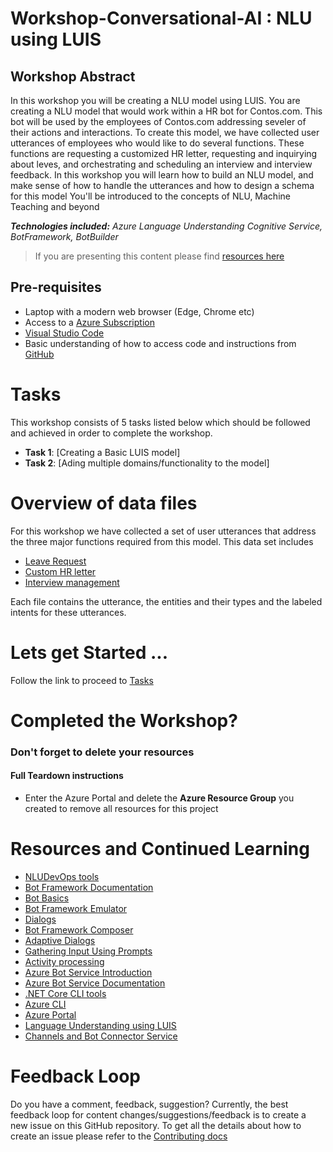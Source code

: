 # Workshop-Conversational-AI : NLU using LUIS

## Workshop Abstract

In this workshop you will be creating a NLU model using LUIS. You are creating a NLU model that would work within a HR bot for Contos.com. This bot will be used by the employees of Contos.com
addressing seveler of their actions and interactions. To create this model, we have collected user utterances of employees who would like to do several functions. These functions are requesting a customized HR letter, requesting and inquirying about leves, and orchestrating and scheduling an interview and interview feedback. In this workshop you will learn how to build an NLU model, and make sense of how to handle the utterances and how to design a schema for this model You'll be introduced to the concepts of NLU, Machine Teaching and beyond 

***Technologies included:** Azure Language Understanding Cognitive Service, BotFramework, BotBuilder*

> If you are presenting this content please find [resources here](workshop-instructions-presenter.md)

## Pre-requisites

* Laptop with a modern web browser (Edge, Chrome etc)
* Access to a [Azure Subscription](https://azure.microsoft.com)
* [Visual Studio Code](https://code.visualstudio.com/?WT.mc_id=aimlworkshop-github-amynic)
* Basic understanding of how to access code and instructions from [GitHub](https://guides.github.com/)

# Tasks
This workshop consists of 5 tasks listed below which should be followed and achieved in order to complete the workshop. 

- **Task 1**: [Creating a Basic LUIS model]
- **Task 2**: [Ading multiple domains/functionality to the model] 

# Overview of data files 
For this workshop we have collected a set of user utterances that address the three major functions required from this model. This data set includes

- [Leave Request](Data/HR_vacation_data.csv)
- [Custom HR letter](Data/HR_letter_data.csv)
- [Interview management](Data/HR_Interview_Data.csv)

Each file contains the utterance, the entities and their types and the labeled intents for these utterances. 

# Lets get Started ...

Follow the link to proceed to [Tasks](workshop-task.md)


# Completed the Workshop?

### Don't forget to delete your resources

#### Full Teardown instructions

* Enter the Azure Portal and delete the **Azure Resource Group** you created to remove all resources for this project


# Resources and Continued Learning

- [NLUDevOps tools](https://github.com/Microsoft/NLU.DevOps) 
- [Bot Framework Documentation](https://docs.botframework.com)
- [Bot Basics](https://docs.microsoft.com/azure/bot-service/bot-builder-basics?view=azure-bot-service-4.0)
- [Bot Framework Emulator](https://github.com/Microsoft/BotFramework-Emulator/releases) 
- [Dialogs](https://docs.microsoft.com/en-us/azure/bot-service/bot-builder-concept-dialog?view=azure-bot-service-4.0)
- [Bot Framework Composer](https://github.com/microsoft/BotFramework-Composer)
- [Adaptive Dialogs](https://github.com/Microsoft/BotBuilder-Samples/tree/master/experimental/adaptive-dialog)
- [Gathering Input Using Prompts](https://docs.microsoft.com/en-us/azure/bot-service/bot-builder-prompts?view=azure-bot-service-4.0&tabs=csharp)
- [Activity processing](https://docs.microsoft.com/en-us/azure/bot-service/bot-builder-concept-activity-processing?view=azure-bot-service-4.0)
- [Azure Bot Service Introduction](https://docs.microsoft.com/azure/bot-service/bot-service-overview-introduction?view=azure-bot-service-4.0)
- [Azure Bot Service Documentation](https://docs.microsoft.com/azure/bot-service/?view=azure-bot-service-4.0)
- [.NET Core CLI tools](https://docs.microsoft.com/en-us/dotnet/core/tools/?tabs=netcore2x)
- [Azure CLI](https://docs.microsoft.com/cli/azure/?view=azure-cli-latest)
- [Azure Portal](https://portal.azure.com)
- [Language Understanding using LUIS](https://docs.microsoft.com/en-us/azure/cognitive-services/luis/)
- [Channels and Bot Connector Service](https://docs.microsoft.com/en-us/azure/bot-service/bot-concepts?view=azure-bot-service-4.0)


# Feedback Loop

Do you have a comment, feedback, suggestion? Currently, the best feedback loop for content changes/suggestions/feedback is to create a new issue on this GitHub repository. To get all the details about how to create an issue please refer to the [Contributing docs](../CONTRIBUTING.md)
